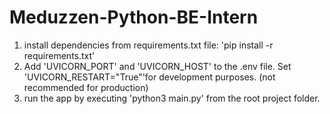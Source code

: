 # Meduzzen-Python-BE-Intern
1. install dependencies from requirements.txt file:
'pip install -r requirements.txt'
2. Add 'UVICORN_PORT' and 'UVICORN_HOST' to the .env file. Set 'UVICORN_RESTART="True"'for development purposes. (not recommended for production)
3. run the app by executing 'python3 main.py' from the root project folder.